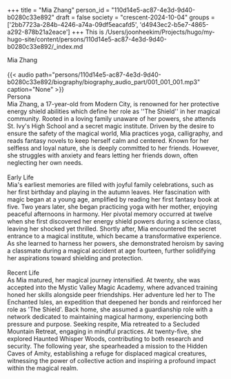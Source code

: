 +++
title = "Mia Zhang"
person_id = "110d14e5-ac87-4e3d-9d40-b0280c33e892"
draft = false
society = "crescent-2024-10-04"
groups = ['2bb7723a-284b-4246-a74a-09df5eacafd5', 'd4943ec2-b5e7-4865-a292-878b21a2eace']
+++
This is /Users/joonheekim/Projects/hugo/my-hugo-site/content/persons/110d14e5-ac87-4e3d-9d40-b0280c33e892/_index.md

<div class="h1_1_right">Mia Zhang</div><br>
{{< audio
    path="persons/110d14e5-ac87-4e3d-9d40-b0280c33e892/biography/biography_audio_part/001_001_001.mp3" 
    caption="None"
>}}
<br>
<div class="h2">Persona</div><div class="plain">Mia Zhang, a 17-year-old from Modern City, is renowned for her protective energy shield abilities which define her role as ''The Shield'' in her magical community. Rooted in a loving family unaware of her powers, she attends St. Ivy's High School and a secret magic institute. Driven by the desire to ensure the safety of the magical world, Mia practices yoga, calligraphy, and reads fantasy novels to keep herself calm and centered. Known for her selfless and loyal nature, she is deeply committed to her friends. However, she struggles with anxiety and fears letting her friends down, often neglecting her own needs. </div><br>
<div class="h2">Early Life</div><div class="plain">Mia's earliest memories are filled with joyful family celebrations, such as her first birthday and playing in the autumn leaves. Her fascination with magic began at a young age, amplified by reading her first fantasy book at five. Two years later, she began practicing yoga with her mother, enjoying peaceful afternoons in harmony. Her pivotal memory occurred at twelve when she first discovered her energy shield powers during a science class, leaving her shocked yet thrilled. Shortly after, Mia encountered the secret entrance to a magical institute, which became a transformative experience. As she learned to harness her powers, she demonstrated heroism by saving a classmate during a magical accident at age fourteen, further solidifying her aspirations toward shielding and protection.
</div><br>
<div class="h2">Recent Life</div><div class="plain">As Mia matured, her magical journey intensified. At twenty, she was accepted into the Mystic Valley Magic Academy, where advanced training honed her skills alongside peer friendships. Her adventure led her to The Enchanted Isles, an expedition that deepened her bonds and reinforced her role as 'The Shield'. Back home, she assumed a guardianship role with a network dedicated to maintaining magical harmony, experiencing both pressure and purpose. Seeking respite, Mia retreated to a Secluded Mountain Retreat, engaging in mindful practices. At twenty-five, she explored Haunted Whisper Woods, contributing to both research and security. The following year, she spearheaded a mission to the Hidden Caves of Amity, establishing a refuge for displaced magical creatures, witnessing the power of collective action and inspiring a profound impact within the magical realm. 
</div><br>
